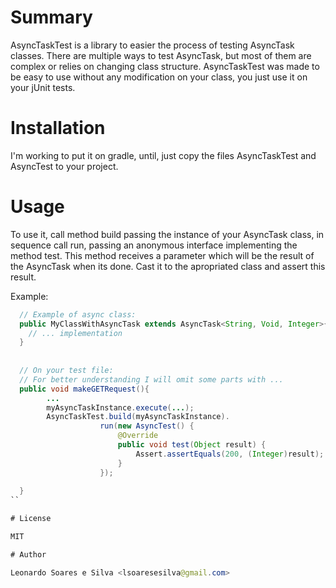 # Summary

AsyncTaskTest is a library to easier the process of testing AsyncTask classes.
There are multiple ways to test AsyncTask, but most of them are complex or relies on changing class structure.
AsyncTaskTest was made to be easy to use without any modification on your class, you just use it on your jUnit tests.


# Installation

I'm working to put it on gradle, until, just copy the files AsyncTaskTest and AsyncTest to your project.

# Usage

To use it, call method build passing the instance of your AsyncTask class, in sequence call run, passing an anonymous interface implementing the method test. This method receives a parameter which will be the result of the AsyncTask when its done. Cast it to the apropriated class and assert this result.

Example:
```java
  // Example of async class:
  public MyClassWithAsyncTask extends AsyncTask<String, Void, Integer>{
  	// ... implementation
  }
	
	
  // On your test file:
  // For better understanding I will omit some parts with ...
  public void makeGETRequest(){
		...
		myAsyncTaskInstance.execute(...);
		AsyncTaskTest.build(myAsyncTaskInstance).
                    run(new AsyncTest() {
                        @Override
                        public void test(Object result) {
                            Assert.assertEquals(200, (Integer)result);
                        }
                    });
		
  }
``

# License

MIT

# Author

Leonardo Soares e Silva <lsoaresesilva@gmail.com>






 